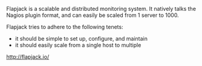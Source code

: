 Flapjack is a scalable and distributed monitoring system. It natively
talks the Nagios plugin format, and can easily be scaled from
1 server to 1000.

Flapjack tries to adhere to the following tenets:

* it should be simple to set up, configure, and maintain
* it should easily scale from a single host to multiple

http://flapjack.io/
